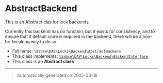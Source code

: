 
# AbstractBackend

This is an Abstract clas for lock backends.

Currently this backend has no function, but it exists for consistency, and
to ensure that if default code is required in the backend, there will be a
non-bc-breaking way to do so.

* Full name: `\Sabre\DAV\Locks\Backend\AbstractBackend`
* This class implements:
[`\Sabre\DAV\Locks\Backend\BackendInterface`](./BackendInterface.md)
* This class is an **Abstract class**






***
> Automatically generated on 2025-03-18
